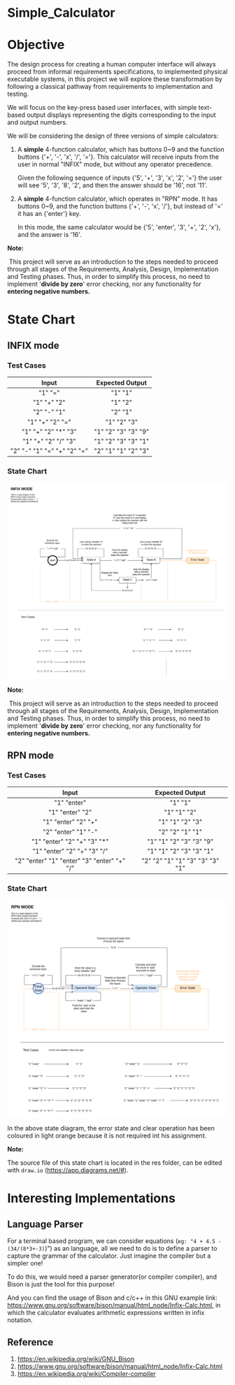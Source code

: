 # Simple_Calculator

# Objective

The design process for creating a human computer interface will always proceed from informal requirements specifications, to implemented physical executable systems, in this project we will explore these transformation by following a classical pathway from requirements to implementation and testing.

We will focus on the key-press based user interfaces, with simple text-based output displays representing the digits corresponding to the input and output numbers.

We will be considering the design of three versions of simple calculators:

1. A **simple** 4-function calculator, which has buttons 0~9 and the function buttons {'+', '-', 'x', '/', '='}. This calculator will receive inputs from the user in normal "INFIX" mode, but without any operator precedence. 

   Given the following sequence of inputs {'5', '+', '3', 'x', '2', '='} the user will see '5', '3', '8', '2', and then the answer should be '16', not '11'.

2. A **simple** 4-function calculator, which operates in "RPN" mode. It has buttons 0~9, and the function buttons {'+', '-', 'x', '/'}, but instead of '=' it has an {'enter'} key.

   In this mode, the same calculator would be {'5', 'enter', '3', '+', '2', 'x'}, and the answer is '16'.

   

**Note:**

​	This project will serve as an introduction to the steps needed to proceed through all stages of the Requirements, Analysis, Design, Implementation and Testing phases. Thus, in order to simplify this process, no need to implement '**divide by zero**' error checking, nor any functionality for **entering negative numbers.** 

# State Chart

## INFIX mode

### Test Cases

|            Input            |   Expected Output   |
| :-------------------------: | :-----------------: |
|           "1" "="           |       "1" "1"       |
|         "1" "+" "2"         |       "1" "2"       |
|         "2" "-" "1"         |       "2" "1"       |
|       "1" "+" "2" "="       |     "1" "2" "3"     |
|     "1" "+" "2" "*" "3"     | "1" "2" "3" "3" "9" |
|     "1" "+" "2" "/" "3"     | "1" "2" "3" "3" "1" |
| "2" "-" "1" "=" "+" "2" "=" | "2" "1" "1" "2" "3" |

### State Chart

![calculator_state_diagram-INFIX.drawio](./res/calculator_state_diagram-INFIX.drawio.png)

**Note:**

​	This project will serve as an introduction to the steps needed to proceed through all stages of the Requirements, Analysis, Design, Implementation and Testing phases. Thus, in order to simplify this process, no need to implement '**divide by zero**' error checking, nor any functionality for **entering negative numbers.** 

## RPN mode

### Test Cases

|                    Input                    |         Expected Output         |
| :-----------------------------------------: | :-----------------------------: |
|                 "1" "enter"                 |             "1" "1"             |
|               "1" "enter" "2"               |           "1" "1" "2"           |
|             "1" "enter" "2" "+"             |         "1" "1" "2" "3"         |
|             "2" "enter" "1" "-"             |         "2" "2" "1" "1"         |
|         "1" "enter" "2" "+" "3" "*"         |     "1" "1" "2" "3" "3" "9"     |
|         "1" "enter" "2" "+" "3" "/"         |     "1" "1" "2" "3" "3" "1"     |
| "2" "enter" "1" "enter" "3" "enter" "+" "/" | "2" "2" "1" "1" "3" "3" "3" "1" |

### State Chart

![calculator_state_diagram-RPN.drawio](./res/calculator_state_diagram-RPN.drawio.png)

In the above state diagram, the error state and clear operation has been coloured in light orange because it is not required int his assignment.



**Note:**

The source file of this state chart is located in the res folder, can be edited with `draw.io` (https://app.diagrams.net/#).

# Interesting Implementations

## Language Parser

 For a terminal based program, we can consider equations (`eg: "4 + 4.5 - (34/(8*3+-3)`)") as an language, all we need to do is to define a parser to capture the grammar of the calculator. Just imagine the compiler but a simpler one!

To do this, we would need a parser generator(or compiler compiler), and Bison is just the tool for this purpose!

And you can find the usage of Bison and c/c++ in this GNU example link: https://www.gnu.org/software/bison/manual/html_node/Infix-Calc.html, in which the calculator evaluates arithmetic expressions written in infix notation. 

## Reference

1. https://en.wikipedia.org/wiki/GNU_Bison
2. https://www.gnu.org/software/bison/manual/html_node/Infix-Calc.html
3. https://en.wikipedia.org/wiki/Compiler-compiler